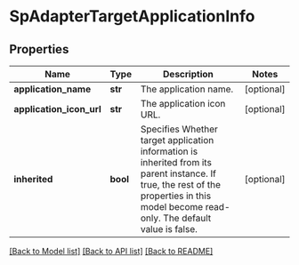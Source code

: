 # SpAdapterTargetApplicationInfo

## Properties
Name | Type | Description | Notes
------------ | ------------- | ------------- | -------------
**application_name** | **str** | The application name. | [optional] 
**application_icon_url** | **str** | The application icon URL. | [optional] 
**inherited** | **bool** | Specifies Whether target application information is inherited from its parent instance. If true, the rest of the properties in this model become read-only. The default value is false. | [optional] 

[[Back to Model list]](../README.md#documentation-for-models) [[Back to API list]](../README.md#documentation-for-api-endpoints) [[Back to README]](../README.md)


